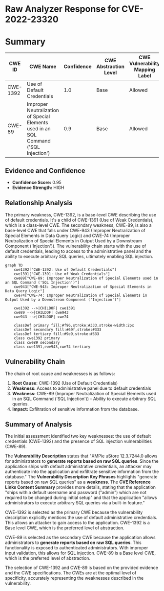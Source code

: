 # Raw Analyzer Response for CVE-2022-23320

# Summary
| CWE ID | CWE Name | Confidence | CWE Abstraction Level | CWE Vulnerability Mapping Label | CWE-Vulnerability Mapping Notes |
|---|---|---|---|---|---|
| CWE-1392 | Use of Default Credentials | 1.0 | Base | Allowed | Primary CWE |
| CWE-89 | Improper Neutralization of Special Elements used in an SQL Command ('SQL Injection') | 0.9 | Base | Allowed | Secondary Candidate |

## Evidence and Confidence

*   **Confidence Score:** 0.95
*   **Evidence Strength:** HIGH

## Relationship Analysis
The primary weakness, CWE-1392, is a base-level CWE describing the use of default credentials. It's a child of CWE-1391 (Use of Weak Credentials), which is a class-level CWE. The secondary weakness, CWE-89, is also a base-level CWE that falls under CWE-943 (Improper Neutralization of Special Elements in Data Query Logic) and CWE-74 (Improper Neutralization of Special Elements in Output Used by a Downstream Component ('Injection')). The vulnerability chain starts with the use of default credentials, leading to access to the administrative panel and the ability to execute arbitrary SQL queries, ultimately enabling SQL injection.

```mermaid
graph TD
    cwe1392["CWE-1392: Use of Default Credentials"]
    cwe1391["CWE-1391: Use of Weak Credentials"]
    cwe89["CWE-89: Improper Neutralization of Special Elements used in an SQL Command ('SQL Injection')"]
    cwe943["CWE-943: Improper Neutralization of Special Elements in Data Query Logic"]
    cwe74["CWE-74: Improper Neutralization of Special Elements in Output Used by a Downstream Component ('Injection')"]
    
    cwe1392 -->|CHILDOF| cwe1391
    cwe89 -->|CHILDOF| cwe943
    cwe943 -->|CHILDOF| cwe74
    
    classDef primary fill:#f96,stroke:#333,stroke-width:2px
    classDef secondary fill:#69f,stroke:#333
    classDef tertiary fill:#9e9,stroke:#333
    class cwe1392 primary
    class cwe89 secondary
    class cwe1391,cwe943,cwe74 tertiary
```

## Vulnerability Chain
The chain of root cause and weaknesses is as follows:
1.  **Root Cause:** CWE-1392 (Use of Default Credentials)
2.  **Weakness:** Access to administrative panel due to default credentials
3.  **Weakness:** CWE-89 (Improper Neutralization of Special Elements used in an SQL Command ('SQL Injection')) - Ability to execute arbitrary SQL queries.
4.  **Impact:** Exfiltration of sensitive information from the database.

## Summary of Analysis
The initial assessment identified two key weaknesses: the use of default credentials (CWE-1392) and the presence of SQL injection vulnerabilities (CWE-89).

The **Vulnerability Description** states that "XMPie uStore 12.3.7244.0 allows for administrators to **generate reports based on raw SQL queries**. Since the application ships with default administrative credentials, an attacker may authenticate into the application and exfiltrate sensitive information from the database." The **Vulnerability Description Key Phrases** highlights "generate reports based on raw SQL queries" as a **weakness**. The **CVE Reference Links Content Summary** provides more details, stating that the application "ships with a default username and password ("admin") which are not required to be changed during initial setup" and that the application "allows administrators to execute arbitrary SQL queries via a built-in feature."

CWE-1392 is selected as the primary CWE because the vulnerability description explicitly mentions the use of default administrative credentials. This allows an attacker to gain access to the application. CWE-1392 is a Base level CWE, which is the preferred level of abstraction.

CWE-89 is selected as the secondary CWE because the application allows administrators to **generate reports based on raw SQL queries**. This functionality is exposed to authenticated administrators. With improper input validation, this allows for SQL injection. CWE-89 is a Base level CWE, which is the preferred level of abstraction.

The selection of CWE-1392 and CWE-89 is based on the provided evidence and the CWE specifications. The CWEs are at the optimal level of specificity, accurately representing the weaknesses described in the vulnerability.